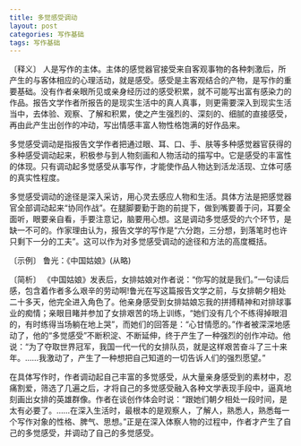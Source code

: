 ```yaml
---
title: 多觉感受调动
layout: post
categories: 写作基础
tags: 写作基础
---
```


〔释义〕 人是写作的主体。主体的感觉器官接受来自客观事物的各种刺激后，所产生的与客体相应的心理活动，就是感受。感受是主客观结合的产物，是写作的重要基础。没有作者亲眼所见或亲身经历过的感受积累，就不可能写出富有感染力的作品。报告文学作者所报告的是现实生活中的真人真事，则更需要深入到现实生活当中，去体验、观察、了解和积累，使之产生强烈的、深刻的、细腻的直接感受，再由此产生出创作的冲动，写出情感丰富人物性格饱满的好作品来。

多觉感受调动是指报告文学作者把通过眼、耳、口、手、肤等多种感觉器官获得的多种感受调动起来，积极参与到人物刻画和人物活动的描写中。它是感受的丰富性的体现。只有调动起多觉感受从事写作，才能使作品人物达到活龙活现、立体可感的真实性程度。

多觉感受调动的途径是深入采访，用心灵去感应人物和生活。具体方法是把感觉器官全部调动起来“协同作战”。在腿脚要勤于跑的前提下，做到嘴要善于问，耳要全面听，眼要亲自看，手要注意记，脑要用心想。这是调动多觉感受的六个环节，是缺一不可的。作家理由认为，报告文学的写作是“六分跑，三分想，到落笔时也许只剩下一分的工夫”。这可以作为对多觉感受调动的途径和方法的高度概括。

〔示例〕 鲁光：《中国姑娘》(从略)

〔简析〕 《中国姑娘》发表后，女排姑娘对作者说：“你写的就是我们。”一句读后感，包含着作者多么艰辛的劳动啊!鲁光在写这篇报告文学之前，与女排朝夕相处二十多天，他完全进入角色了。他亲身感受到女排姑娘忘我的拼搏精神和对排球事业的痴情；亲眼目睹并参加了女排艰苦的场上训练，“她们没有几个不练得掉眼泪的，有时练得当场躺在地上哭”，而她们的回答是：“心甘情愿的。”作者被深深地感动了，他的“多觉感受”不断积淀、不断延伸，终于产生了一种强烈的创作冲动。他说：“为了夺取世界冠军，我国一代一代的女排队员，就是这样艰苦奋斗了三十来年。……我激动了，产生了一种想把自己知道的一切告诉人们的强烈愿望。”

在具体写作时，作者调动起自己丰富的多觉感受，从大量亲身感受到的素材中，忍痛割爱，筛选了几遍之后，才将自己的多觉感受融入各种文学表现手段中，逼真地刻画出女排的英雄群像。作者在谈创作体会时说：“跟她们朝夕相处一段时间，是太有必要了。……在深入生活时，最根本的是观察人，了解人，熟悉人，熟悉每一个写作对象的性格、脾气、思想。”正是在深入体察人物的过程中，作者才产生了自己的多觉感受，并调动了自己的多觉感受。 